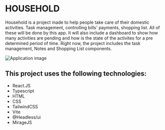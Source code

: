 <h1>HOUSEHOLD</h1>

<p>Household is a project made to help people take care of their domestic activities. Task management, controlling bills' payments, shopping list. All of these will be done by this app. It will also include a dashboard to show how many activities are pending and how is the state of the activites for a pre determined period of time.
Right now, the project includes the task management, Notes and Shopping List components.
</p>

<img src="https://i.imgur.com/nydswSP.png" alt="Application image" />

<h2>This project uses the following technologies: </h3>
<ul>
  <li>React.JS</li>
  <li>Typescript</li>
  <li>HTML</li>
  <li>CSS</li>
  <li>TailwindCSS</li>
  <li>Vite</li>
  <li>@Headless/ui</li>
  <li>MirageJS</li>
</ul>

